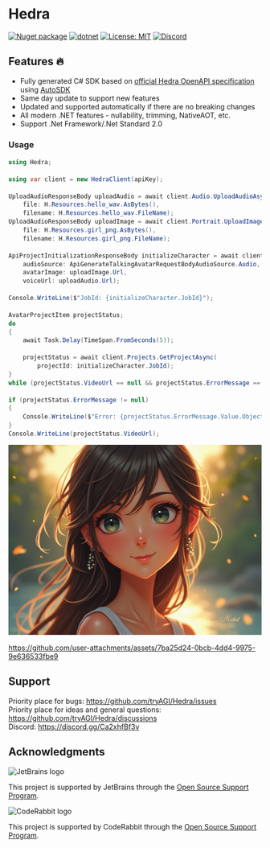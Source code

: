 # Hedra

[![Nuget package](https://img.shields.io/nuget/vpre/Hedra)](https://www.nuget.org/packages/Hedra/)
[![dotnet](https://github.com/tryAGI/Hedra/actions/workflows/dotnet.yml/badge.svg?branch=main)](https://github.com/tryAGI/Hedra/actions/workflows/dotnet.yml)
[![License: MIT](https://img.shields.io/github/license/tryAGI/Hedra)](https://github.com/tryAGI/Hedra/blob/main/LICENSE.txt)
[![Discord](https://img.shields.io/discord/1115206893015662663?label=Discord&logo=discord&logoColor=white&color=d82679)](https://discord.gg/Ca2xhfBf3v)

## Features 🔥
- Fully generated C# SDK based on [official Hedra OpenAPI specification](https://raw.githubusercontent.com/Hedra/assemblyai-api-spec/main/openapi.yml) using [AutoSDK](https://github.com/HavenDV/AutoSDK)
- Same day update to support new features
- Updated and supported automatically if there are no breaking changes
- All modern .NET features - nullability, trimming, NativeAOT, etc.
- Support .Net Framework/.Net Standard 2.0

### Usage
```csharp
using Hedra;

using var client = new HedraClient(apiKey);

UploadAudioResponseBody uploadAudio = await client.Audio.UploadAudioAsync(
    file: H.Resources.hello_wav.AsBytes(),
    filename: H.Resources.hello_wav.FileName);
UploadAudioResponseBody uploadImage = await client.Portrait.UploadImageAsync(
    file: H.Resources.girl_png.AsBytes(),
    filename: H.Resources.girl_png.FileName);

ApiProjectInitializationResponseBody initializeCharacter = await client.Characters.InitializeCharacterGenerationAsync(
    audioSource: ApiGenerateTalkingAvatarRequestBodyAudioSource.Audio,
    avatarImage: uploadImage.Url,
    voiceUrl: uploadAudio.Url);

Console.WriteLine($"JobId: {initializeCharacter.JobId}");

AvatarProjectItem projectStatus;
do
{
    await Task.Delay(TimeSpan.FromSeconds(5));
    
    projectStatus = await client.Projects.GetProjectAsync(
        projectId: initializeCharacter.JobId);
}
while (projectStatus.VideoUrl == null && projectStatus.ErrorMessage == null);

if (projectStatus.ErrorMessage != null)
{
    Console.WriteLine($"Error: {projectStatus.ErrorMessage.Value.Object}");
}
Console.WriteLine(projectStatus.VideoUrl);
```

![Input Image](src/tests/IntegrationTests/Resources/girl.png)

https://github.com/user-attachments/assets/7ba25d24-0bcb-4dd4-9975-9e636533fbe9

## Support

Priority place for bugs: https://github.com/tryAGI/Hedra/issues  
Priority place for ideas and general questions: https://github.com/tryAGI/Hedra/discussions  
Discord: https://discord.gg/Ca2xhfBf3v  

## Acknowledgments

![JetBrains logo](https://resources.jetbrains.com/storage/products/company/brand/logos/jetbrains.png)

This project is supported by JetBrains through the [Open Source Support Program](https://jb.gg/OpenSourceSupport).

![CodeRabbit logo](https://opengraph.githubassets.com/1c51002d7d0bbe0c4fd72ff8f2e58192702f73a7037102f77e4dbb98ac00ea8f/marketplace/coderabbitai)

This project is supported by CodeRabbit through the [Open Source Support Program](https://github.com/marketplace/coderabbitai).
